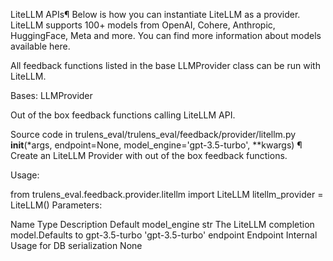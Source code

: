 LiteLLM APIs¶
Below is how you can instantiate LiteLLM as a provider. LiteLLM supports 100+ models from OpenAI, Cohere, Anthropic, HuggingFace, Meta and more. You can find more information about models available here.

All feedback functions listed in the base LLMProvider class can be run with LiteLLM.

Bases: LLMProvider

Out of the box feedback functions calling LiteLLM API.

Source code in trulens_eval/trulens_eval/feedback/provider/litellm.py
__init__(*args, endpoint=None, model_engine='gpt-3.5-turbo', **kwargs) ¶
Create an LiteLLM Provider with out of the box feedback functions.

Usage:


from trulens_eval.feedback.provider.litellm import LiteLLM
litellm_provider = LiteLLM()
Parameters:

Name	Type	Description	Default
model_engine	str	The LiteLLM completion model.Defaults to gpt-3.5-turbo	'gpt-3.5-turbo'
endpoint	Endpoint	Internal Usage for DB serialization	None
